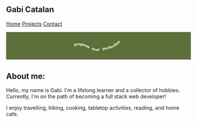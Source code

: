 ## Gabi Catalan

[Home](index.md)
[Projects](projects.md)
[Contact](contact.md)

![banner](banner.png)

## About me:

Hello, my name is Gabi. I'm a lifelong learner and a collector of hobbies. Currently, I'm on the path of becoming a full stack web developer! 

I enjoy travelling, hiking, cooking, tabletop activities, reading, and home cafe.

